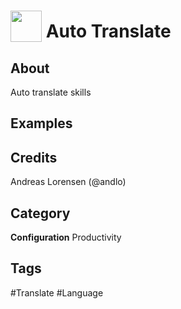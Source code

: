 # <img src="https://raw.githack.com/FortAwesome/Font-Awesome/master/svgs/solid/language.svg" card_color="#22A7F0" width="50" height="50" style="vertical-align:bottom"/> Auto Translate


## About
Auto translate skills

## Examples

## Credits
Andreas Lorensen (@andlo)

## Category
**Configuration**
Productivity

## Tags
#Translate
#Language

